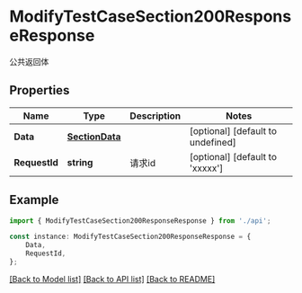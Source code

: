 # ModifyTestCaseSection200ResponseResponse

公共返回体

## Properties

Name | Type | Description | Notes
------------ | ------------- | ------------- | -------------
**Data** | [**SectionData**](SectionData.md) |  | [optional] [default to undefined]
**RequestId** | **string** | 请求id | [optional] [default to 'xxxxx']

## Example

```typescript
import { ModifyTestCaseSection200ResponseResponse } from './api';

const instance: ModifyTestCaseSection200ResponseResponse = {
    Data,
    RequestId,
};
```

[[Back to Model list]](../README.md#documentation-for-models) [[Back to API list]](../README.md#documentation-for-api-endpoints) [[Back to README]](../README.md)
